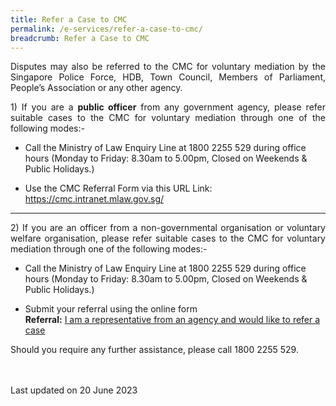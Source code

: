 ```yaml
---
title: Refer a Case to CMC
permalink: /e-services/refer-a-case-to-cmc/
breadcrumb: Refer a Case to CMC
---
```

<p style="text-align: justify">Disputes may also be referred to the CMC for voluntary mediation by the Singapore Police Force, HDB, Town Council, Members of Parliament, People’s Association or any other agency.</p>

<p style="text-align: justify"> 1) If you are a <b>public officer</b> from any government agency, please refer suitable cases to the CMC for voluntary mediation through one of the following modes:-</p>

* Call the Ministry of Law Enquiry Line at 1800 2255 529 during office hours (Monday to Friday: 8.30am to 5.00pm, Closed on Weekends &amp; Public Holidays.)

* Use the CMC Referral Form via this URL Link: https://cmc.intranet.mlaw.gov.sg/

<hr>

<p style="text-align: justify"> 2) If you are an officer from a non-governmental organisation or voluntary welfare organisation, please refer suitable cases to the CMC for voluntary mediation through one of the following modes:-</p>

* Call the Ministry of Law Enquiry Line at 1800 2255 529 during office hours (Monday to Friday: 8.30am to 5.00pm, Closed on Weekends &amp; Public Holidays.)

* Submit your referral using the online form <br>**Referral:** [I am a representative from an agency and would like to refer a case](https://form.gov.sg/5dbfebfa1b03c2001911fc19) 

<p style="text-align: justify">Should you require any further assistance, please call 1800 2255 529.</p> 


<br><br>Last updated on 20 June 2023